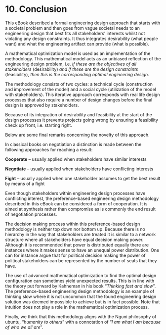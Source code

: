 # 10. Conclusion

This eBook described a formal engineering design approach that starts with a societal problem and then goes from vague societal needs to an engineering design that best fits all stakeholders’ interests whilst not violating any design constraints. It thus integrates desirability (what people want) and what the engineering artifact can provide (what is possible).


A mathematical optimization model is used as an implementation of the methodology. This mathematical model acts as an unbiased reflection of the engineering design problem, i.e. *if these are the objectives of all stakeholders* (desirability) *and if these are the design constraints* (feasibility), *then this is the corresponding optimal engineering design.*


The methodology consists of two cycles: a technical cycle (construction and improvement of the model) and a social cycle (utilization of the model with stakeholders). This iterative approach corresponds with real life design processes that also require a number of design changes before the final design is approved by stakeholders.


Because of its integration of desirability and feasibility at the start of the design processes it prevents projects going wrong by ensuring a feasibility check up front, i.e. starting right.


Below are some final remarks concerning the novelty of this approach.


In classical books on negotiation a distinction is made between the following approaches for reaching a result:


**Cooperate** – usually applied when stakeholders have similar interests



**Negotiate** – usually applied when stakeholders have conflicting interests



**Fight** – usually applied when one stakeholder assumes to get the best result by means of a fight


Even though stakeholders within engineering design processes have conflicting interest, the preference-based engineering design methodology described in this eBook can be considered a form of cooperation. It is aimed at synthesis rather than compromise as is commonly the end result of negotiation processes.


The decision making process within this preference-based design methodology is neither top down nor bottom up. Because there is no hierarchy in the way that stakeholders are treated it is similar to a network structure where all stakeholders have equal decision making power. Although it is recommended that power is distributed equally there are instances where it makes sense to have an unequal power distribution. One can for instance argue that for political decision making the power of political stakeholders can be represented by the number of seats that they have.


The use of advanced mathematical optimization to find the optimal design configuration can sometimes yield unexpected results. This is in line with the theory put forward by Kahneman in his book “*Thinking fast and slow*”. The preference-based engineering design methodology is an example of thinking slow where it is not uncommon that the found engineering design solution was deemed impossible to achieve but is in fact possible. Note that intuition does not play a role in the mathematical optimization process.


Finally, we think that this methodology aligns with the Nguni philosophy of ubuntu, “*humanity to others*” with a connotation of “*I am what I am because of who we all are*”.